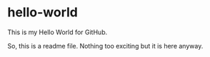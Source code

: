 # hello-world
This is my Hello World for GitHub.

So, this is a readme file. Nothing too exciting but it is here anyway.
